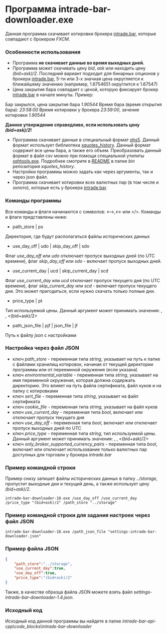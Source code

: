 # Программа intrade-bar-downloader.exe

Данная программа скачивает котировки брокера [intrade.bar](https://intrade.bar/), которые совпадают с брокером *FXCM*.

### Особенности использования

* Программа **не скачивает данные во время выходных дней.**
* Программа может скачивать цену *bid*, *ask* или находить цену *(bid+ask)/2*. Последний вариант подходит для бинарных опционов у брокера [intrade.bar](https://intrade.bar/), 5-ти или 3-х значная цена округляется к ближайшему значению (например, 1.6754651 округлится к 1.67547)
* Цена закрытия бара совпадает с ценой, которую фиксирует брокер [intrade.bar](https://intrade.bar/) в начале минуты. Пример:

Бар закрылся, цена закрытия бара *1.90544*
Время бара (время открытия бара): *23:58:00*
Время котировки у брокера *23:59:00*, зачение котировки *1.90544*

**Данное утверждение справедливо, если использовать цену *(bid+ask)/2*!**

* Программа скачивает данные в специальный формат [qhs5](https://github.com/NewYaroslav/xquotes_history). Данный формат использует библиотека [xquotes_history](https://github.com/NewYaroslav/xquotes_history). 
Данный формат содержит все цены бара, а также его объем. Преобразовать данный формат в файл csv можно при помощи специальной утилиты [xqhtools.exe](https://github.com/NewYaroslav/xquotes_history/tree/master/bin). Подробнее смотрите в [README](https://github.com/NewYaroslav/xquotes_history/blob/master/bin/README.md) в  папке *bin* репозитория *xquotes_history*.
* Настройки программы можно задать как через аргументы, так и через json файл.
* Программа скачивает котировки всех валютных пар (в том числе и золото), которые есть у брокера [intrade.bar](https://intrade.bar/).

### Команды программы

Все команды и флаги начинаются с символов: <-->,<-> или </>. 
Команды и флаги представлены ниже:

* path_store | ps

Директория, где будут располагаться файлы исторических данных

* use_day_off | udo | skip_day_off | sdo

Флаг *use_day_off* или *udo* отключает пропуск выходных дней (по UTC времени), флаг *skip_day_off* или *sdo* - включает пропуск выходных дней.

* use_current_day | ucd | skip_current_day | scd

Флаг *use_current_day* или *ucd* отключает пропуск текущего дня (по UTC времени), флаг *skip_current_day* или *scd* - включает пропуск текущего дня.
Это может пригодиться, если нужно скачать только полные дни.

* price_type | pt

Тип используемой цены. Данный аргумент может принимать значения: <bid>, <ask>, <(bid+ask)/2>

* path_json_file | pjf | json_file | jf

Путь к файлу *json* с настройками

### Настройка через файл JSON

* ключ *path_store* - переменная типа *string*, указывает на путь к папке с файлами хранилищ котировок, начиная от текущей директории программы или от переемнной окружения (если указана)
* ключ *environmental_variable* - переменная типа *string*, указывает на имя переменной окружения, которая должна содержать директорию. Это влияет на путь файла сертификата, файл куков и на папку с котировками
* ключ *sert_file* - переменная типа *string*, указывает на файл сертификата
* ключ *cookie_file* - переменная типа *string*, указывает на файл куков
* ключ *use_current_day* - переменная типа *bool*, включает или отключает пропуск текущего дня
* ключ *use_day_off* - переменная типа *bool*, включает или отключает пропуск выходных дней по UTC
* ключ *price_type* - переменная типа *string*, тип используемой цены. Данный аргумент может принимать значения: <bid>, <ask>, <(bid+ask)/2>
* ключ *only_broker_supported_currency_pairs* - переменная типа *bool*, включает или отключает использование только валютных пар доступных для торговли у брокера *intrade.bar*

### Пример командной строки

Пример снизу запишет файлы исторических данных в папку *../storage*, пропустит выходные дни и текущий день, а также использует цену *(bid+ask)/2*.

```
intrade-bar-downloader-18.exe /use_day_off /use_current_day /price_type "(bid+ask)/2" /path_store "../storage"
```

### Пример командной строки для задания настроек через файл JSON

```
intrade-bar-downloader-18.exe /path_json_file "settings-intrade-bar-downloader.json"
```

### Пример файла JSON

```json
{
	"path_store":"../storage",
	"use_current_day":true,
	"use_day_off":true,
	"price_type":"(bid+ask)/2"
}
```

Также, в качестве образца файла JSON можете взять файл *settings-intrade-bar-downloader-1.4.json*.

### Исходный код

Исходный код данной программы вы найдете в папке *intrade-bar-api-cpp\code_blocks\intrade-bar-downloader*
